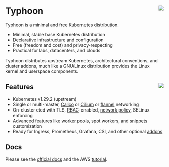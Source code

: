 # Typhoon <img align="right" src="https://storage.googleapis.com/poseidon/typhoon-logo.png">

Typhoon is a minimal and free Kubernetes distribution.

* Minimal, stable base Kubernetes distribution
* Declarative infrastructure and configuration
* Free (freedom and cost) and privacy-respecting
* Practical for labs, datacenters, and clouds

Typhoon distributes upstream Kubernetes, architectural conventions, and cluster addons, much like a GNU/Linux distribution provides the Linux kernel and userspace components.

## Features <a href="https://www.cncf.io/certification/software-conformance/"><img align="right" src="https://storage.googleapis.com/poseidon/certified-kubernetes.png"></a>

* Kubernetes v1.29.2 (upstream)
* Single or multi-master, [Calico](https://www.projectcalico.org/) or [Cilium](https://github.com/cilium/cilium) or [flannel](https://github.com/coreos/flannel) networking
* On-cluster etcd with TLS, [RBAC](https://kubernetes.io/docs/admin/authorization/rbac/)-enabled, [network policy](https://kubernetes.io/docs/concepts/services-networking/network-policies/), SELinux enforcing
* Advanced features like [worker pools](https://typhoon.psdn.io/advanced/worker-pools/), [spot](https://typhoon.psdn.io/fedora-coreos/aws/#spot) workers, and [snippets](https://typhoon.psdn.io/advanced/customization/#hosts) customization
* Ready for Ingress, Prometheus, Grafana, CSI, and other optional [addons](https://typhoon.psdn.io/addons/overview/)

## Docs

Please see the [official docs](https://typhoon.psdn.io) and the AWS [tutorial](https://typhoon.psdn.io/fedora-coreos/aws/).

